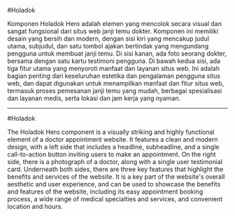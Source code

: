 #Holadok

Komponen Holadok Hero adalah elemen yang mencolok secara visual dan sangat fungsional dari situs web janji temu dokter. Komponen ini memiliki desain yang bersih dan modern, dengan sisi kiri yang mencakup judul utama, subjudul, dan satu tombol ajakan bertindak yang mengundang pengguna untuk membuat janji temu. Di sisi kanan, ada foto seorang dokter, bersama dengan satu kartu testimoni pengguna. Di bawah kedua sisi, ada tiga fitur utama yang menyoroti manfaat dan layanan situs web. Ini adalah bagian penting dari keseluruhan estetika dan pengalaman pengguna situs web, dan dapat digunakan untuk menampilkan manfaat dan fitur situs web, termasuk proses pemesanan janji temu yang mudah, berbagai spesialisasi dan layanan medis, serta lokasi dan jam kerja yang nyaman.

---

#Holadok

The Holadok Hero component is a visually striking and highly functional element of a doctor appointment website. It features a clean and modern design, with a left side that includes a headline, subheadline, and a single call-to-action button inviting users to make an appointment. On the right side, there is a photograph of a doctor, along with a single user testimonial card. Underneath both sides, there are three key features that highlight the benefits and services of the website. It is a key part of the website's overall aesthetic and user experience, and can be used to showcase the benefits and features of the website, including its easy appointment booking process, a wide range of medical specialties and services, and convenient location and hours.
